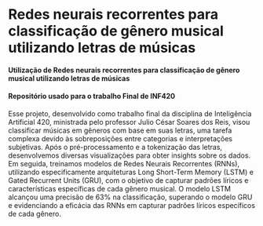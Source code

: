 
# Redes neurais recorrentes para classificação de gênero musical utilizando letras de músicas
#### Utilização de Redes neurais recorrentes para classificação de gênero musical utilizando letras de músicas
#### Repositório usado para o trabalho Final de INF420
Esse projeto, desenvolvido como trabalho final da disciplina de Inteligência Artificial 420, ministrada pelo professor Julio César Soares dos Reis, visou classificar músicas em gêneros com base em suas letras, uma tarefa complexa devido às sobreposições entre categorias e interpretações subjetivas. Após o pré-processamento e a tokenização das letras, desenvolvemos diversas visualizações para obter insights sobre os dados. Em seguida, treinamos modelos de Redes Neurais Recorrentes (RNNs), utilizando especificamente arquiteturas Long Short-Term Memory (LSTM) e Gated Recurrent Units (GRU), com o objetivo de capturar padrões líricos e características específicas de cada gênero musical. O modelo LSTM alcançou uma precisão de 63% na classificação, superando o modelo GRU e evidenciando a eficácia das RNNs em capturar padrões líricos específicos de cada gênero.





